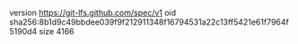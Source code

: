 version https://git-lfs.github.com/spec/v1
oid sha256:8b1d9c49bbdee039f9f212911348f16794531a22c13ff5421e61f7964f5190d4
size 4166
